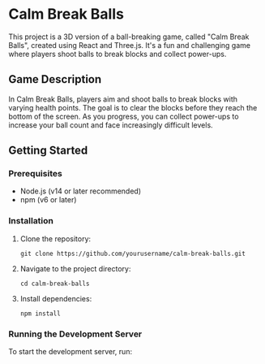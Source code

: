 # Calm Break Balls

This project is a 3D version of a ball-breaking game, called "Calm Break Balls", created using React and Three.js. It's a fun and challenging game where players shoot balls to break blocks and collect power-ups.

## Game Description

In Calm Break Balls, players aim and shoot balls to break blocks with varying health points. The goal is to clear the blocks before they reach the bottom of the screen. As you progress, you can collect power-ups to increase your ball count and face increasingly difficult levels.

## Getting Started

### Prerequisites

- Node.js (v14 or later recommended)
- npm (v6 or later)

### Installation

1. Clone the repository:
   ```
   git clone https://github.com/yourusername/calm-break-balls.git
   ```

2. Navigate to the project directory:
   ```
   cd calm-break-balls
   ```

3. Install dependencies:
   ```
   npm install
   ```

### Running the Development Server

To start the development server, run:
